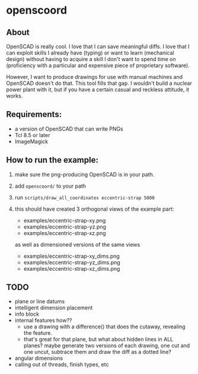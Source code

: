 openscoord
==========

About
-----

OpenSCAD is really cool. I love that I can save meaningful diffs. I
love that I can exploit skills I already have (typing) or want to
learn (mechanical design) without having to acquire a skill I don't
want to spend time on (proficiency with a particular and expensive
piece of proprietary software).

However, I want to produce drawings for use with manual machines and
OpenSCAD doesn't do that. This tool fills that gap. I wouldn't build a
nuclear power plant with it, but if you have a certain casual and
reckless attitude, it works.

Requirements:
-------------

 - a version of OpenSCAD that can write PNGs
 - Tcl 8.5 or later
 - ImageMagick

How to run the example:
-----------------------

1. make sure the png-producing OpenSCAD is in your path. 
2. add `openscoord/` to your path
3. run `scripts/draw_all_coordinates eccentric-strap 5000`
4. this should have created 3 orthogonal views of the example part:

    - examples/eccentric-strap-xy.png
    - examples/eccentric-strap-yz.png
    - examples/eccentric-strap-xz.png

   as well as dimensioned versions of the same views 

    - examples/eccentric-strap-xy_dims.png
    - examples/eccentric-strap-yz_dims.png
    - examples/eccentric-strap-xz_dims.png

TODO
----------------

 - plane or line datums
 - intelligent dimension placement
 - info block
 - internal features how??
    - use a drawing with a difference() that does the cutaway,
    revealing the feature. 
	- that's great for that plane, but what about hidden lines in ALL
    planes? maybe generate two versions of each drawing, one cut and
    one uncut, subtrace them and draw the diff as a dotted line?
 - angular dimensions
 - calling out of threads, finish types, etc
